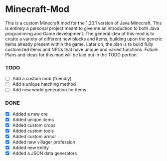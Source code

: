 # Minecraft-Mod

This is a custom Minecraft mod for the 1.20.1 version of Java Minecraft. This is entirely a personal project meant to give me an introduction to both Java programming and Game development. The general idea of this mod is to create a variety of different new blocks and items, building upon the generic items already present within the game. Later on, the plan is to build fully customized items and NPCs that have unique and varied functions. Future Plans and ideas for this mod will be laid out in the TODO portion.

### TODO

- [ ] Add a custom mob (friendly)
- [ ] Add a unique hatching method
- [ ] Add new world generation for items

### DONE

- [x] Added a new ore
- [x] Added unique items
- [x] Added custom crops
- [x] Added custom tools
- [x] Added custom armor
- [x] Added new villager profession
- [x] Added new entity
- [x] Added a JSON data generators
